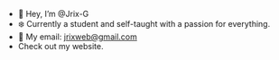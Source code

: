 - 👋 Hey, I’m @Jrix-G
- ❄️ Currently a student and self-taught with a passion for everything.
- 👾 My email: jrixweb@gmail.com
- Check out my website.
